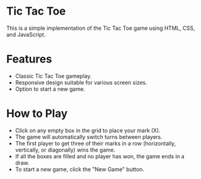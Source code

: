 # Tic Tac Toe

This is a simple implementation of the Tic Tac Toe game using HTML, CSS, and JavaScript.

# Features

- Classic Tic Tac Toe gameplay.
- Responsive design suitable for various screen sizes.
- Option to start a new game.

# How to Play

- Click on any empty box in the grid to place your mark (X).
- The game will automatically switch turns between players.
- The first player to get three of their marks in a row (horizontally, vertically, or diagonally) wins the game.
- If all the boxes are filled and no player has won, the game ends in a draw.
- To start a new game, click the "New Game" button.
